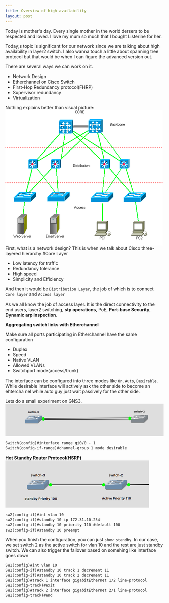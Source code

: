 ```yaml
---
title: Overview of high availability
layout: post
---
```

Today is mother's day. Every single mother in the world dersers to be respected and loved. I love my mum so much that I bought Listerine for her. 

Today;s topic is significant for our network since we are talking about high availability in layer2 switch. I also wanna touch a little about spanning tree protocol but that would be when I can figure the advanced version out.

There are several ways we can work on it.
- Network Design
- Etherchannel on Cisco Switch
- First-Hop Redundancy protocol(FHRP)
- Supervisor redundancy
- Virtualization

Nothing explains better than visual picture:
<img src="/img/posts/layers.png" alt="cisco three-layers" align="center"/>
First, what is a network design? This is when we talk about Cisco three-layered hierarchy
#Core Layer
* Low latency for traffic
* Redundancy tolerance
* High speed
* Simplicity and Efficiency

And then it would be `Distribution Layer`, the job of which is to connect `Core layer` and `Access layer`

As we all know the job of access layer. It is the direct connectivity to the end users, layer2 switching, **stp operations**, PoE, **Port-base Security**, **Dynamic arp inspection**. 

**Aggregating switch links with Etherchannel**

Make sure all ports participating in Etherchannel have the same configuration
* Duplex
* Speed
* Native VLAN
* Allowed VLANs
* Switchport mode(access/trunk)

The interface can be configured into three modes like `On`, `Auto`, `Desirable`.
While desirable interface will actively ask the other side to become an ehtercha
nel while auto guy just wait passively for the other side.

Lets do a small experiment on GNS3.
<img src="/img/posts/e_c.png" alt="etherchannel" align="center"/>
~~~
Switch(config)#interface range gi0/0 - 1
Switch(config-if-range)#channel-group 1 mode desirable
~~~

**Hot Standby Router Protocol(HSRP)**
<img src="/img/posts/HSRP2.png" alt="another hsrp" align="center"/>
~~~
sw2(config-if)#int vlan 10
sw2(config-if)#standby 10 ip 172.31.10.254
sw2(config-if)#standby 10 priority 110 #default 100
sw2(config-if)#standby 10 preempt 
~~~
When you finish the configuration, you can just `show standby`.
In our case, we set switch 2 as the active switch for vlan 10 and the rest are just standby switch. We can also trigger the failover based on somehing like interface goes down
~~~
SW1(config)#int vlan 10
SW1(config-if)#standby 10 track 1 decrement 11
SW1(config-if)#standby 10 track 2 decrement 11 
SW1(config)#track 1 interface gigabitEthernet 1/2 line-protocol
SW1(config-track)#exit
SW1(config)#track 2 interface gigabitEthernet 2/1 line-protocol
SW1(config-track)#end
~~~
